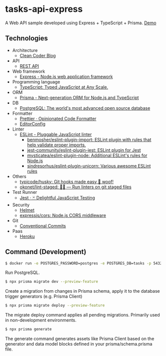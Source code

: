 # tasks-api-express

A Web API sample developed using Express + TypeScript + Prisma. [Demo](https://tasks-api-express.herokuapp.com/api/v1/tasks)

## Technologies

- Architecture
  - [Clean Coder Blog](https://blog.cleancoder.com/uncle-bob/2012/08/13/the-clean-architecture.html)
- API
  - [REST API](https://www.redhat.com/en/topics/api/what-is-a-rest-api)
- Web framework
  - [Express - Node.js web application framework](https://expressjs.com/)
- Programming language
  - [TypeScript: Typed JavaScript at Any Scale.](https://www.typescriptlang.org/)
- ORM
  - [Prisma - Next-generation ORM for Node.js and TypeScript](https://www.prisma.io/)
- DB
  - [PostgreSQL: The world's most advanced open source database](https://www.postgresql.org/)
- Formatter
  - [Prettier · Opinionated Code Formatter](https://prettier.io/)
  - [EditorConfig](https://editorconfig.org/)
- Linter
  - [ESLint - Pluggable JavaScript linter](https://eslint.org/)
    - [benmosher/eslint-plugin-import: ESLint plugin with rules that help validate proper imports.](https://github.com/benmosher/eslint-plugin-import)
    - [jest-community/eslint-plugin-jest: ESLint plugin for Jest](https://github.com/jest-community/eslint-plugin-jest)
    - [mysticatea/eslint-plugin-node: Additional ESLint's rules for Node.js](https://github.com/mysticatea/eslint-plugin-node#readme)
    - [sindresorhus/eslint-plugin-unicorn: Various awesome ESLint rules](https://github.com/sindresorhus/eslint-plugin-unicorn)
- Others
  - [typicode/husky: Git hooks made easy 🐶 woof!](https://github.com/typicode/husky)
  - [okonet/lint-staged: 🚫💩 — Run linters on git staged files](https://github.com/okonet/lint-staged)
- Test Runner
  - [Jest · 🃏 Delightful JavaScript Testing](https://jestjs.io/)
- Security
  - [Helmet](https://helmetjs.github.io/)
  - [expressjs/cors: Node.js CORS middleware](https://github.com/expressjs/cors#readme)
- Git
  - [Conventional Commits](https://www.conventionalcommits.org/ja/v1.0.0/)
- Paas
  - [Heroku](https://jp.heroku.com/)

## Command (Development)

```bash
$ docker run -e POSTGRES_PASSWORD=postgres -e POSTGRES_DB=tasks -p 5432:5432 postgres:12
```

Run PostgreSQL.

```bash
$ npx prisma migrate dev --preview-feature
```

Create a migration from changes in Prisma schema, apply it to the database trigger generators (e.g. Prisma Client)

```bash
$ npx prisma migrate deploy --preview-feature
```

The migrate deploy command applies all pending migrations. Primarily used in non-development environments.

```bash
$ npx prisma generate
```

The generate command generates assets like Prisma Client based on the generator and data model blocks defined in your prisma/schema.prisma file.

